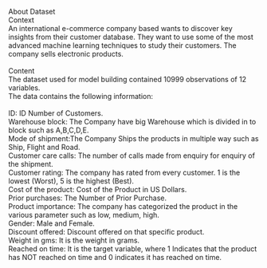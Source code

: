 About Dataset\
Context\
An international e-commerce company based wants to discover key insights from their customer database. They want to use some of the most advanced machine learning techniques to study their customers. The company sells electronic products.\
\
Content\
The dataset used for model building contained 10999 observations of 12 variables.\
The data contains the following information:\
\
ID: ID Number of Customers.\
Warehouse block: The Company have big Warehouse which is divided in to block such as A,B,C,D,E.\
Mode of shipment:The Company Ships the products in multiple way such as Ship, Flight and Road.\
Customer care calls: The number of calls made from enquiry for enquiry of the shipment.\
Customer rating: The company has rated from every customer. 1 is the lowest (Worst), 5 is the highest (Best).\
Cost of the product: Cost of the Product in US Dollars.\
Prior purchases: The Number of Prior Purchase.\
Product importance: The company has categorized the product in the various parameter such as low, medium, high.\
Gender: Male and Female.\
Discount offered: Discount offered on that specific product.\
Weight in gms: It is the weight in grams.\
Reached on time: It is the target variable, where 1 Indicates that the product has NOT reached on time and 0 indicates it has reached on time.
